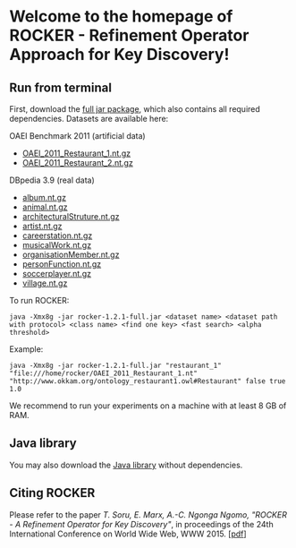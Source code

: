# Welcome to the homepage of ROCKER - Refinement Operator Approach for Key Discovery! 

## Run from terminal ##

First, download the [full jar package](https://github.com/AKSW/rocker/releases/download/v1.2.1/rocker-1.2.1-full.jar), which also contains all required dependencies. Datasets are available here:

OAEI Benchmark 2011 (artificial data)

* [OAEI_2011_Restaurant_1.nt.gz](https://bitbucket.org/mommi84/rocker-servlet/downloads/OAEI_2011_Restaurant_1.nt.gz)
* [OAEI_2011_Restaurant_2.nt.gz](https://bitbucket.org/mommi84/rocker-servlet/downloads/OAEI_2011_Restaurant_2.nt.gz)

DBpedia 3.9 (real data)

* [album.nt.gz](https://bitbucket.org/mommi84/rocker-servlet/downloads/album.nt.gz)
* [animal.nt.gz](https://bitbucket.org/mommi84/rocker-servlet/downloads/animal.nt.gz)
* [architecturalStruture.nt.gz](https://bitbucket.org/mommi84/rocker-servlet/downloads/architecturalStruture.nt.gz)
* [artist.nt.gz](https://bitbucket.org/mommi84/rocker-servlet/downloads/artist.nt.gz)
* [careerstation.nt.gz](https://bitbucket.org/mommi84/rocker-servlet/downloads/careerstation.nt.gz)
* [musicalWork.nt.gz](https://bitbucket.org/mommi84/rocker-servlet/downloads/musicalWork.nt.gz)
* [organisationMember.nt.gz](https://bitbucket.org/mommi84/rocker-servlet/downloads/organisationMember.nt.gz)
* [personFunction.nt.gz](https://bitbucket.org/mommi84/rocker-servlet/downloads/personFunction.nt.gz)
* [soccerplayer.nt.gz](https://bitbucket.org/mommi84/rocker-servlet/downloads/soccerplayer.nt.gz)
* [village.nt.gz](https://bitbucket.org/mommi84/rocker-servlet/downloads/village.nt.gz)

To run ROCKER:

```
java -Xmx8g -jar rocker-1.2.1-full.jar <dataset name> <dataset path with protocol> <class name> <find one key> <fast search> <alpha threshold>
```

Example:

```
java -Xmx8g -jar rocker-1.2.1-full.jar "restaurant_1" "file:///home/rocker/OAEI_2011_Restaurant_1.nt" "http://www.okkam.org/ontology_restaurant1.owl#Restaurant" false true 1.0
```

We recommend to run your experiments on a machine with at least 8 GB of RAM.

## Java library ##

You may also download the [Java library](https://github.com/AKSW/rocker/releases/download/v1.2.1/rocker-1.2.1.jar) without dependencies.

## Citing ROCKER ##

Please refer to the paper *T. Soru, E. Marx, A.-C. Ngonga Ngomo, "ROCKER - A Refinement Operator for Key Discovery"*, in proceedings of the 24th International Conference on World Wide Web, WWW 2015. [[pdf](http://svn.aksw.org/papers/2015/WWW_Rocker/public.pdf)]

